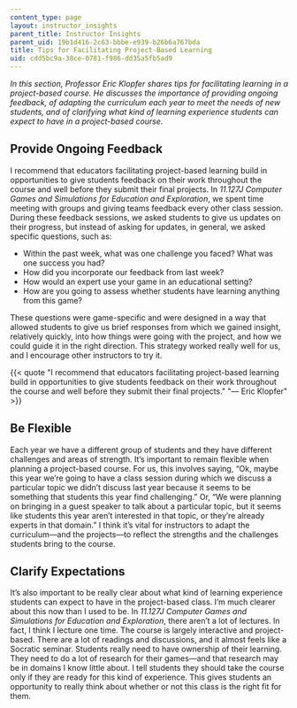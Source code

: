 ```yaml
---
content_type: page
layout: instructor_insights
parent_title: Instructor Insights
parent_uid: 19b1d416-2c63-bbbe-e939-b26b6a767bda
title: Tips for Facilitating Project-Based Learning
uid: cdd5bc9a-38ce-0781-f986-dd35a5fb5ad9
---
```


_In this section, Professor Eric Klopfer shares tips for facilitating learning in a project-based course. He discusses the importance of providing ongoing feedback, of adapting the curriculum each year to meet the needs of new students, and of clarifying what kind of learning experience students can expect to have in a project-based course._

Provide Ongoing Feedback
------------------------

I recommend that educators facilitating project-based learning build in opportunities to give students feedback on their work throughout the course and well before they submit their final projects. In _11.127J Computer Games and Simulations for Education and Exploration_, we spent time meeting with groups and giving teams feedback every other class session. During these feedback sessions, we asked students to give us updates on their progress, but instead of asking for updates, in general, we asked specific questions, such as:

*   Within the past week, what was one challenge you faced? What was one success you had?
*   How did you incorporate our feedback from last week?
*   How would an expert use your game in an educational setting?
*   How are you going to assess whether students have learning anything from this game?

These questions were game-specific and were designed in a way that allowed students to give us brief responses from which we gained insight, relatively quickly, into how things were going with the project, and how we could guide it in the right direction. This strategy worked really well for us, and I encourage other instructors to try it.

{{< quote "I recommend that educators facilitating project-based learning build in opportunities to give students feedback on their work throughout the course and well before they submit their final projects." "— Eric Klopfer" >}}

Be Flexible
-----------

Each year we have a different group of students and they have different challenges and areas of strength. It’s important to remain flexible when planning a project-based course. For us, this involves saying, “Ok, maybe this year we’re going to have a class session during which we discuss a particular topic we didn’t discuss last year because it seems to be something that students this year find challenging.” Or, “We were planning on bringing in a guest speaker to talk about a particular topic, but it seems like students this year aren’t interested in that topic, or they’re already experts in that domain.” I think it’s vital for instructors to adapt the curriculum—and the projects—to reflect the strengths and the challenges students bring to the course.

Clarify Expectations
--------------------

It’s also important to be really clear about what kind of learning experience students can expect to have in the project-based class. I’m much clearer about this now than I used to be. In _11.127J Computer Games and Simulations for Education and Exploration_, there aren’t a lot of lectures. In fact, I think I lecture one time. The course is largely interactive and project-based. There are a lot of readings and discussions, and it almost feels like a Socratic seminar. Students really need to have ownership of their learning. They need to do a lot of research for their games—and that research may be in domains I know little about. I tell students they should take the course only if they are ready for this kind of experience. This gives students an opportunity to really think about whether or not this class is the right fit for them.